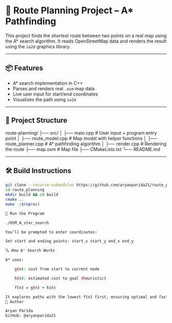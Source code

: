 # 🚗 Route Planning Project – A* Pathfinding

This project finds the shortest route between two points on a real map using the A* search algorithm. It reads OpenStreetMap data and renders the result using the `io2d` graphics library.

---

## 📦 Features

- A* search implementation in C++
- Parses and renders real `.osm` map data
- Live user input for start/end coordinates
- Visualizes the path using `io2d`

---

## 🧱 Project Structure

route-planning/
├── src/
│ ├── main.cpp # User input + program entry point
│ ├── route_model.cpp # Map model with helper functions
│ ├── route_planner.cpp # A* pathfinding algorithm
│ ├── render.cpp # Rendering the route
├── map.osm # Map file
├── CMakeLists.txt
└── README.md


---

## 🛠️ Build Instructions

```bash
git clone --recurse-submodules https://github.com/aryanparida21/route_planning.git
cd route_planning
mkdir build && cd build
cmake ..
make -j$(nproc)

🚀 Run the Program

./OSM_A_star_search

You’ll be prompted to enter coordinates:

Set start and ending points: start_x start_y end_x end_y

🔍 How A* Search Works

A* uses:

    g(n): cost from start to current node

    h(n): estimated cost to goal (heuristic)

    f(n) = g(n) + h(n)

It explores paths with the lowest f(n) first, ensuring optimal and fast routefinding.
👤 Author

Aryan Parida
GitHub: @aryanparida21
